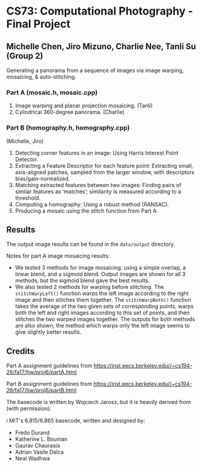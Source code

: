 # CS73: Computational Photography - Final Project
## Michelle Chen, Jiro Mizuno, Charlie Nee, Tanli Su (Group 2)

Generating a panorama from a sequence of images via image warping, mosaicing, & auto-stitching.

### Part A (mosaic.h, mosaic.cpp)
1. Image warping and planar projection mosaicing. (Tanli)
2. Cylindrical 360-degree panorama. (Charlie)

### Part B (homography.h, homography.cpp)
(Michelle, Jiro)
1. Detecting corner features in an image: Using Harris Interest Point Detector.
2. Extracting a Feature Descriptor for each feature point: Extracting small, axis-aligned
patches, sampled from the larger window, with descriptors bias/gain-normalized.
3. Matching extracted features between two images: Finding pairs of similar features as
‘matches’; similarity is measured according to a threshold.
4. Computing a homography: Using a robust method (RANSAC).
5. Producing a mosaic using the stitch function from Part A.

## Results
The output image results can be found in the `data/output` directory.

Notes for part A image mosaicing results:
* We tested 3 methods for image mosaicing: using a simple overlap, a linear blend, and a sigmoid blend. Output images are shown for all 3 methods, but the sigmoid blend gave the best results.
* We also tested 2 methods for warping before stitching. The `stitchWarpLeft()` function warps the left image according to the right image and then stitches them together. The `stitchWarpBoth()` function takes the average of the two given sets of corresponding points, warps both the left and right images according to this set of points, and then stitches the two warped images together. The outputs for both methods are also shown; the method which warps only the left image seems to give slightly better results.

## Credits
Part A assignment guidelines from https://inst.eecs.berkeley.edu//~cs194-26/fa17/hw/proj6/partA.html

Part B assignment guidelines from https://inst.eecs.berkeley.edu//~cs194-26/fa17/hw/proj6/partB.html

The basecode is written by Wojciech Jarosz, but it is heavily derived from (with permission):

:information_source: MIT's 6.815/6.865 basecode, written and designed by:
* Frédo Durand
* Katherine L. Bouman
* Gaurav Chaurasia
* Adrian Vasile Dalca
* Neal Wadhwa